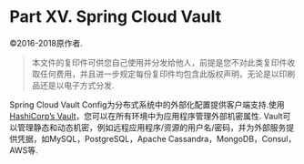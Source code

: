 # Part XV. Spring Cloud Vault

©2016-2018原作者.

> 本文件的复印件可供您自己使用并分发给他人，前提是您不对此类复印件收取任何费用，并且进一步规定每份复印件均包含此版权声明，无论是以印刷品还是以电子方式分发.

Spring Cloud Vault Config为分布式系统中的外部化配置提供客户端支持.使用[HashiCorp’s Vault](https://www.vaultproject.io)，您可以在所有环境中为应用程序管理外部机密属性. Vault可以管理静态和动态机密，例如远程应用程序/资源的用户名/密码，并为外部服务提供凭据，如MySQL，PostgreSQL，Apache Cassandra，MongoDB，Consul，AWS等.

